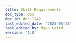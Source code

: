 ```yaml
---
title: Skill Requirements
doc_type: doc
doc_id: doc-1142
last_edited_date: '2025-05-25'
last_edited_by: Ryan Laird
version: '1.0'
---
```



